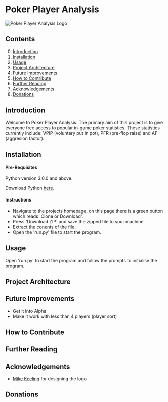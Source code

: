# Poker Player Analysis

![Poker Player Analysis Logo](https://github.com/liamhartley/pokerplayeranalysis/blob/master/images/logo.png)

## Contents
0. [Introduction](#introduction)
1. [Installation](#installation) 
2. [Usage](#usage)
3. [Project Architecture](#projectarchitecture)
4. [Future Improvements](#futureimprovements)
5. [How to Contribute](#howtocontribute)
6. [Further Reading](#furtherreading)
7. [Acknowledgements](#acknowledgements)
8. [Donations](#donations)

<a name="introduction"></a>
## Introduction 

Welcome to Poker Player Analysis. 
The primary aim of this project is to give everyone free access to popular in-game poker statistics.
These statistics currently include: VPIP (voluntary put in pot), PFR (pre-flop raise) and AF (aggresion factor).

<a name="installation"></a>
## Installation 

#### Pre-Requisites
Python version 3.0.0 and above.

Download Python [here](https://www.python.org/downloads/). 

#### Instructions
- Navigate to the projects homepage, on this page there is a green button which reads 'Clone or Download'.
- Press 'Download ZIP' and save the zipped file to your machine.
- Extract the conents of the file.
- Open the 'run.py' file to start the program.


<a name="usage"></a>
## Usage 

Open 'run.py' to start the program and follow the prompts to initialise the program.



<a name="projectarchitecture"></a>
## Project Architecture 

<a name="futureimprovements"></a>
## Future Improvements 

- Get it into Alpha.
- Make it work with less than 4 players (player sort)

<a name="howtocontribute"></a>
## How to Contribute 

<a name="projectarchitecture"></a>
## Further Reading

<a name="acknowledgements"></a>
## Acknowledgements 

- [Mike Keeling](https://www.instagram.com/DailyMAGK/) for designing the logo
<a name="usage"></a>

## Donations 
